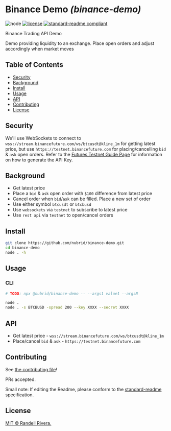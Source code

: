 # Binance Demo _(binance-demo)_

![node](https://img.shields.io/node/v/16.17.1)
[![license](https://img.shields.io/github/license/nubrid/binance-demo)](LICENSE)
[![standard-readme compliant](https://img.shields.io/badge/readme%20style-standard-brightgreen.svg?style=flat-square)](https://github.com/RichardLitt/standard-readme)

Binance Trading API Demo

Demo providing liquidity to an exchange. Place open orders and adjust accordingly when market moves

## Table of Contents

- [Security](#security)
- [Background](#background)
- [Install](#install)
- [Usage](#usage)
- [API](#api)
- [Contributing](#contributing)
- [License](#license)

## Security

We'll use WebSockets to connect to `wss://stream.binancefuture.com/ws/btcusdt@kline_1m` for getting latest price, but use `https://testnet.binancefuture.com` for placing/cancelling `bid` & `ask` open orders. Refer to the [Futures Testnet Guide Page](https://www.binance.com/en/support/faq/ab78f9a1b8824cf0a106b4229c76496d) for information on how to generate the API Key.

## Background

- Get latest price
- Place a `bid` & `ask` open order with `$100` difference from latest price
- Cancel order when `bid`/`ask` can be filled. Place a new set of order
- Use either symbol `btcusdt` or `btcbusd`
- Use `websockets` via `testnet` to subscribe to latest price
- Use `rest api` via `testnet` to open/cancel orders

## Install

```bash
git clone https://github.com/nubrid/binance-demo.git
cd binance-demo
node . -h
```

## Usage

### CLI

```bash
# TODO: npx @nubrid/binance-demo -- --args1 value1 --argsN

node .
node . -s BTCBUSD -spread 200 --key XXXX --secret XXXX
```

## API

- Get latest price - `wss://stream.binancefuture.com/ws/btcusdt@kline_1m`
- Place/cancel `bid` & `ask` - `https://testnet.binancefuture.com`

## Contributing

See [the contributing file](CONTRIBUTING.md)!

PRs accepted.

Small note: If editing the Readme, please conform to the [standard-readme](https://github.com/RichardLitt/standard-readme) specification.

## License

[MIT © Randell Rivera.](LICENSE)

